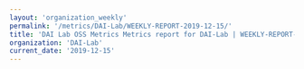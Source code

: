 ```yaml
---
layout: 'organization_weekly'
permalink: '/metrics/DAI-Lab/WEEKLY-REPORT-2019-12-15/'
title: 'DAI Lab OSS Metrics Metrics report for DAI-Lab | WEEKLY-REPORT-2019-12-15'
organization: 'DAI-Lab'
current_date: '2019-12-15'
---
```

